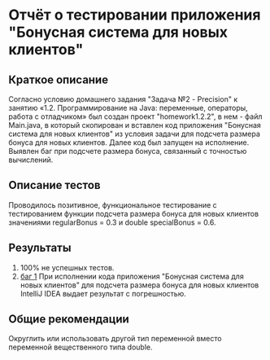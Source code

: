 # Отчёт о тестировании приложения "Бонусная система для новых клиентов"

## Краткое описание

Согласно условию домашнего задания "Задача №2 - Precision" к занятию «1.2. Программирование на Java: переменные, операторы, работа с отладчиком» был создан проект "homework1.2.2", в нем - файл Main.java, в который скопирован и вставлен код приложения "Бонусная система для новых клиентов" из условия задачи для подсчета размера бонуса для новых клиентов. Далее код был запущен на исполнение. Выявлен баг при подсчете размера бонуса, связанный с точностью вычислений.

## Описание тестов

Проводилось позитивное, функциональное тестирование с тестированием функции подсчета размера бонуса для новых клиентов значениями regularBonus = 0.3 и double specialBonus = 0.6.

## Результаты

1. 100% не успешных тестов.
2. [баг 1](https://github.com/Nazilyash/HomeWorkJava1.2.2/issues/1) При исполнении кода приложения "Бонусная система для новых клиентов" для подсчета размера бонуса для новых клиентов IntelliJ IDEA выдает результат с погрешностью.

## Общие рекомендации

Округлить или использовать другой тип переменной вместо переменной вещественного типа double.